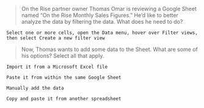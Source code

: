 >On the Rise partner owner Thomas Omar is reviewing a Google Sheet named “On the Rise Monthly Sales Figures.” He’d like to better analyze the data by filtering the data. What does he need to do?
```
Select one or more cells, open the Data menu, hover over Filter views, then select Create a new filter view
```
>Now, Thomas wants to add some data to the Sheet. What are some of his options? Select all that apply.
```
Import it from a Microsoft Excel file
```
```
Paste it from within the same Google Sheet
```
```
Manually add the data
```
```
Copy and paste it from another spreadsheet
```